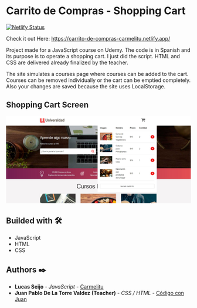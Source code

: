 # Carrito de Compras - Shopping Cart

[![Netlify Status](https://api.netlify.com/api/v1/badges/63959774-2dca-4c21-bc0a-bfda70f01ebd/deploy-status)](https://app.netlify.com/sites/buscador-autos-carmelitu/deploys)

Check it out Here: https://carrito-de-compras-carmelitu.netlify.app/

Project made for a JavaScript course on Udemy. The code is in Spanish and its purpose is to operate a shopping cart. I just did the script. HTML and CSS are delivered already finalized by the teacher.

The site simulates a courses page where courses can be added to the cart. Courses can be removed individually or the cart can be emptied completely. Also your changes are saved because the site uses LocalStorage.

## Shopping Cart Screen

<img src="https://github.com/Carmelitu/carrito-de-compras/blob/master/Carrito.JPG" style="margin: 0 auto"/>

## Builded with 🛠️

* JavaScript
* HTML
* CSS

## Authors ✒️

* **Lucas Seijo** - *JavaScript* - [Carmelitu](https://github.com/Carmelitu)
* **Juan Pablo De La Torre Valdez (Teacher)** - *CSS / HTML* - [Código con Juan](https://codigoconjuan.com/)

